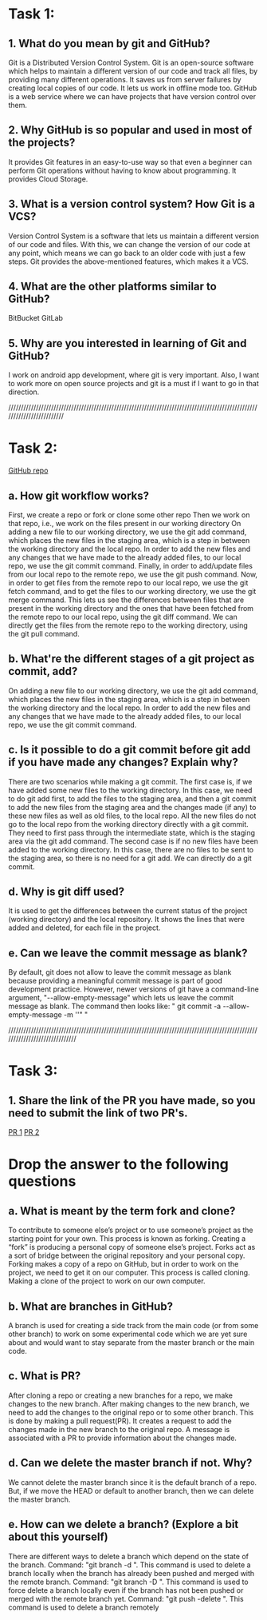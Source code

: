 # Task 1:
## 1.   What do you mean by git and GitHub?
Git is a Distributed Version Control System. Git is an open-source software which helps to maintain a different version of our code and track all files, by providing many different operations. It saves us from server failures by creating local copies of our code. It lets us work in offline mode too.
GitHub is a web service where we can have projects that have version control over them.
 
## 2.   Why GitHub is so popular and used in most of the projects?
It provides Git features in an easy-to-use way so that even a beginner can perform Git operations without having to know about programming.
It provides Cloud Storage.
 
## 3.   What is a version control system? How Git is a VCS?
Version Control System is a software that lets us maintain a different version of our code and files.
With this, we can change the version of our code at any point, which means we can go back to an older code with just a few steps.
Git provides the above-mentioned features, which makes it a VCS.

## 4.   What are the other platforms similar to GitHub?
BitBucket
GitLab

## 5.   Why are you interested in learning of Git and GitHub?
I work on android app development, where git is very important.
Also, I want to work more on open source projects and git is a must if I want to go in that direction.


/////////////////////////////////////////////////////////////////////////////////////////////////////////////////////////

# Task 2:
[GitHub repo](https://github.com/yashwin1/github_series)

## a. How git workflow works?
First, we create a repo or fork or clone some other repo
Then we work on that repo, i.e., we work on the files present in our working directory
On adding a new file to our working directory, we use the git add command, which places the new files in the staging area, which is a step in between the working directory and the local repo.
In order to add the new files and any changes that we have made to the already added files, to our local repo, we use the git commit command.
Finally, in order to add/update files from our local repo to the remote repo, we use the git push command.
Now, in order to get files from the remote repo to our local repo, we use the git fetch command, and to get the files to our working directory, we use the git merge command.
This lets us see the differences between files that are present in the working directory and the ones that have been fetched from the remote repo to our local repo, using the git diff command.
We can directly get the files from the remote repo to the working directory, using the git pull command.

## b. What're the different stages of a git project as commit, add?
On adding a new file to our working directory, we use the git add command, which places the new files in the staging area, which is a step in between the working directory and the local repo.
In order to add the new files and any changes that we have made to the already added files, to our local repo, we use the git commit command.
 
## c. Is it possible to do a git commit before git add if you have made any changes? Explain why?
There are two scenarios while making a git commit.
The first case is, if we have added some new files to the working directory. In this case, we need to do git add first, to add the files to the staging area, and then a git commit to add the new files from the staging area and the changes made (if any) to these new files as well as old files, to the local repo.
All the new files do not go to the local repo from the working directory directly with a git commit. They need to first pass through the intermediate state, which is the staging area via the git add command.
The second case is if no new files have been added to the working directory. In this case, there are no files to be sent to the staging area, so there is no need for a git add. We can directly do a git commit.

## d. Why is git diff used?
It is used to get the differences between the current status of the project (working directory) and the local repository.
It shows the lines that were added and deleted, for each file in the project.

## e. Can we leave the commit message as blank?
By default, git does not allow to leave the commit message as blank because providing a meaningful commit message is part of good development practice.
However, newer versions of git have a command-line argument, "--allow-empty-message" which lets us leave the commit message as blank. The command then looks like: " git commit -a --allow-empty-message -m ''" "


//////////////////////////////////////////////////////////////////////////////////////////////////////////////////////////////


# Task 3:
## 1. Share the link of the PR you have made, so you need to submit the link of two PR's.
[PR 1](https://github.com/codewayy/github_series/pull/202)
[PR 2](https://github.com/codewayy/github_series/pull/203)
 
# Drop the answer to the following questions
## a. What is meant by the term fork and clone?
To contribute to someone else’s project or to use someone’s project as the starting point for your own. This process is known as forking.
Creating a “fork” is producing a personal copy of someone else’s project. Forks act as a sort of bridge between the original repository and your personal copy.
Forking makes a copy of a repo on GitHub, but in order to work on the project, we need to get it on our computer.
This process is called cloning. Making a clone of the project to work on our own computer.

## b. What are branches in GitHub?
A branch is used for creating a side track from the main code (or from some other branch) to work on some experimental code which we are yet sure about and would want to stay separate from the master branch or the main code.
 
## c. What is PR?
After cloning a repo or creating a new branches for a repo, we make changes to the new branch.
After making changes to the new branch, we need to add the changes to the original repo or to some other branch.
This is done by making a pull request(PR).
It creates a request to add the changes made in the new branch to the original repo.
A message is associated with a PR to provide information about the changes made.
 
## d. Can we delete the master branch if not. Why?
We cannot delete the master branch since it is the default branch of a repo.
But, if we move the HEAD or default to another branch, then we can delete the master branch.
 
## e. How can we delete a branch? (Explore a bit about this yourself)
There are different ways to delete a branch which depend on the state of the branch.
Command: "git branch -d <branch name>". This command is used to delete a branch locally when the branch has already been pushed and merged with the remote branch.
Command: "git branch -D <branch name>". This command is used to force delete a branch locally even if the branch has not been pushed or merged with the remote branch yet.
Command: "git push <remote> -delete <branch name>". This command is used to delete a branch remotely
